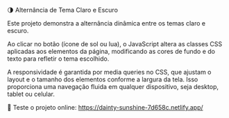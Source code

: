🌗 Alternância de Tema Claro e Escuro

Este projeto demonstra a alternância dinâmica entre os temas claro e escuro.

Ao clicar no botão (ícone de sol ou lua), o JavaScript altera as classes CSS aplicadas aos elementos da página, modificando as cores de fundo e do texto para refletir o tema escolhido.

A responsividade é garantida por media queries no CSS, que ajustam o layout e o tamanho dos elementos conforme a largura da tela. Isso proporciona uma navegação fluida em qualquer dispositivo, seja desktop, tablet ou celular.

🔗 Teste o projeto online:
https://dainty-sunshine-7d658c.netlify.app/
